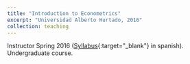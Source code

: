 ```yaml
---
title: "Introduction to Econometrics"
excerpt: "Universidad Alberto Hurtado, 2016"
collection: teaching
---
```


Instructor Spring 2016 ([Syllabus](/files/UAH_econometrics.pdf){:target="_blank"} in spanish). Undergraduate course.  
